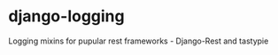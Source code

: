 django-logging
==============

Logging mixins for pupular rest frameworks - Django-Rest and tastypie

